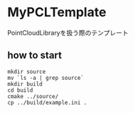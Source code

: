 # MyPCLTemplate
PointCloudLibraryを扱う際のテンプレート

## how to start
```
mkdir source
mv `ls -a | grep source`
mkdir build
cd build
cmake ../source/
cp ../build/example.ini .
```

